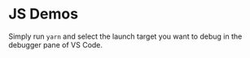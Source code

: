 # JS Demos

Simply run `yarn` and select the launch target you want to debug in the debugger pane of VS Code.
